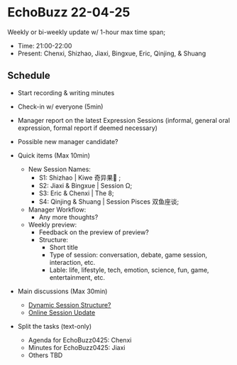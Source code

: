 # EchoBuzz 22-04-25
Weekly or bi-weekly update w/ 1-hour max time span;
- Time: 21:00-22:00
- Present: Chenxi, Shizhao, Jiaxi, Bingxue, Eric, Qinjing, & Shuang

## Schedule
- Start recording & writing minutes
- Check-in w/ everyone (5min)
- Manager report on the latest Expression Sessions (informal, general oral expression, formal report if deemed necessary)
- Possible new manager candidate?

- Quick items (Max 10min)
  - New Session Names:
    - S1: Shizhao | Kiwe 奇异果🥝 ;
    - S2: Jiaxi & Bingxue | Session Ω;
    - S3: Eric & Chenxi | The 8;
    - S4: Qinjing & Shuang | Session Pisces 双鱼座谈;
  - Manager Workflow:
    - Any more thoughts?
  - Weekly preview:
    - Feedback on the preview of preview?
    - Structure:
      - Short title
      - Type of session: conversation, debate, game session, interaction, etc.
      - Lable: life, lifestyle, tech, emotion, science, fun, game, entertainment, etc.

- Main discussions (Max 30min)
  - [Dynamic Session Structure?](https://github.com/ChenxiSSS/theEchoRoom/issues/35)
  - [Online Session Update](https://github.com/ChenxiSSS/theEchoRoom/issues/42)

- Split the tasks (text-only)
  - Agenda for EchoBuzz0425: Chenxi
  - Minutes for EchoBuzz0425: Jiaxi
  - Others TBD

